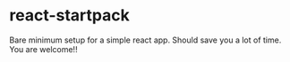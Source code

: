 # react-startpack
Bare minimum setup for a simple react app. Should save you a lot of time. You are welcome!!
